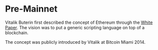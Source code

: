 # Pre-Mainnet

Vitalik Buterin first described the concept of Ethereum through the [White Paper](https://github.com/ethereum/wiki/wiki/White-Paper). The vision was to put a generic scripting language on top of a blockchain.  
  
The concept was publicly introduced by Vitalik at Bitcoin Miami 2014.

